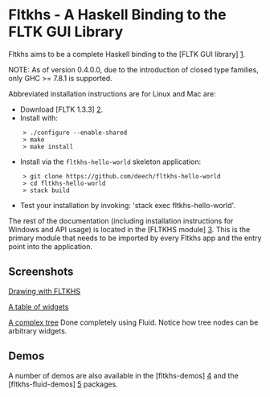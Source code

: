 Fltkhs - A Haskell Binding to the FLTK GUI Library
=============================================

Fltkhs aims to be a complete Haskell binding to the [FLTK GUI library] [1].

NOTE: As of version 0.4.0.0, due to the introduction of closed type families, only GHC >= 7.8.1 is supported.

Abbreviated installation instructions are for Linux and Mac are:

- Download [FLTK 1.3.3] [2].
- Install with:
```
    > ./configure --enable-shared
    > make
    > make install
```

- Install via the `fltkhs-hello-world` skeleton application:
```
    > git clone https://github.com/deech/fltkhs-hello-world
    > cd fltkhs-hello-world
    > stack build
```

- Test your installation by invoking: 'stack exec fltkhs-hello-world'.

The rest of the documentation (including installation instructions for Windows and API usage) is located in the [FLTKHS module] [3]. This is the primary module that needs to be imported by every Fltkhs app and the entry point into the application.

Screenshots
-----------

[Drawing with FLTKHS](images/arc-windows.png)

[A table of widgets](images/widget-table-windows.png)

[A complex tree](images/tree-complex-windows.png) Done completely using Fluid. Notice how tree nodes can be arbitrary widgets.

Demos
-----
A number of demos are also available in the [fltkhs-demos] [4] and the [fltkhs-fluid-demos] [5] packages.

  [1]: http://www.fltk.org/index.php      "FLTK"
  [2]: http://www.fltk.org/software.php
  [3]: http://hackage.haskell.org/package/fltkhs/docs/Graphics-UI-FLTK-LowLevel-FLTKHS.html
  [4]: http://hackage.haskell.org/package/fltkhs-demos
  [5]: http://hackage.haskell.org/package/fltkhs-fluid-demos
